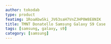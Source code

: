 ```yaml
---
author: tokodab
type: product
featimg: 1RoaAbwSki_JV63saH7VnZJHP0W8E8NIK
title: TMNT Donatello Samsung Galaxy S9 Case
tags: [samsung, galaxy, s9]
category: [samsung]
---
```

